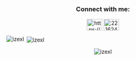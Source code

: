

<h3 align="center">Connect with me:</h3>
<p align="center">
<a href="https://www.youtube.com/c/https://www.youtube.com/channel/ucal0e8x-wh5dk7t9rxscyjw" target="blank"><img align="center" src="https://raw.githubusercontent.com/rahuldkjain/github-profile-readme-generator/master/src/images/icons/Social/youtube.svg" alt="https://www.youtube.com/channel/ucal0e8x-wh5dk7t9rxscyjw" height="30" width="40" /></a>
<a href="https://discord.gg/221624053490909184" target="blank"><img align="center" src="https://raw.githubusercontent.com/rahuldkjain/github-profile-readme-generator/master/src/images/icons/Social/discord.svg" alt="221624053490909184" height="30" width="40" /></a>
</p>

<p><img align="left" src="https://github-readme-stats.vercel.app/api/top-langs?username=izexl&show_icons=true&locale=en&layout=compact" alt="izexl" /></p>

<p>&nbsp;<img align="center" src="https://github-readme-stats.vercel.app/api?username=izexl&show_icons=true&locale=en" alt="izexl" /></p>

<p align="center"> <img src="https://komarev.com/ghpvc/?username=izexl&label=Profile%20views&color=0e75b6&style=flat" alt="izexl" /> </p>
